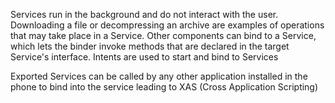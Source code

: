 
Services run in the background and do not interact with the user.
Downloading a file or decompressing an archive are examples of
operations that may take place in a Service. Other components can bind
to a Service, which lets the binder invoke methods that are declared in
the target Service's interface. Intents are used to start and bind to
Services

Exported Services can be called by any other application installed in
the phone to bind into the service leading to XAS (Cross Application
Scripting)
